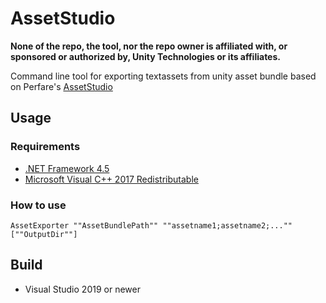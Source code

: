 # AssetStudio

**None of the repo, the tool, nor the repo owner is affiliated with, or sponsored or authorized by, Unity Technologies or its affiliates.**

Command line tool for exporting textassets from unity asset bundle based on Perfare's [AssetStudio](https://github.com/Perfare/AssetStudio)

## Usage
### Requirements

- [.NET Framework 4.5](https://dotnet.microsoft.com/download/dotnet-framework/net45)
- [Microsoft Visual C++ 2017 Redistributable](https://support.microsoft.com/help/2977003/the-latest-supported-visual-c-downloads)

### How to use

`AssetExporter ""AssetBundlePath"" ""assetname1;assetname2;..."" [""OutputDir""]`
  
## Build

* Visual Studio 2019 or newer

